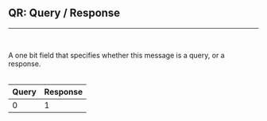 ## QR: Query / Response
---
<br/>

A one bit field that specifies whether this message is a query,
or a response.
<br/>
<br/>

Query   | Response               
:-------|:---------------------
0  | 1
